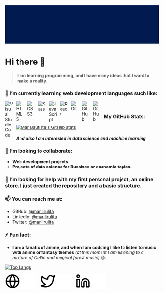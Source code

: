 ![Mar Bautista gif](marBautista.gif)

# Hi there 👋

>**I am learning programming, and I have many ideas that I want to make a reality.**
### 🌱 I’m currently learning web development languages such like:

<img align="left" alt="Visual Studio Code" width="26px" src="https://cdn.jsdelivr.net/gh/devicons/devicon/icons/vscode/vscode-original.svg" style="padding-right:10px;" />
<img align="left" alt="HTML5" width="26px" src="https://cdn.jsdelivr.net/gh/devicons/devicon/icons/html5/html5-original.svg" style="padding-right:10px;" />
<img align="left" alt="CSS3" width="26px" src="https://cdn.jsdelivr.net/gh/devicons/devicon/icons/css3/css3-original.svg" style="padding-right:10px;" />
<img align="left" alt="Sass" width="26px" src="https://cdn.jsdelivr.net/gh/devicons/devicon/icons/sass/sass-original.svg" style="padding-right:10px;" />
<img align="left" alt="JavaScript" width="26px" src="https://cdn.jsdelivr.net/gh/devicons/devicon/icons/javascript/javascript-original.svg" style="padding-right:10px;" />
<img align="left" alt="React" width="26px" src="https://cdn.jsdelivr.net/gh/devicons/devicon/icons/react/react-original.svg" style="padding-right:10px;" />
<img align="left" alt="Git" width="26px" src="https://cdn.jsdelivr.net/gh/devicons/devicon/icons/git/git-original.svg" style="padding-right:10px;" />

[<img align="left" alt="GitHub" width="26px" src="https://user-images.githubusercontent.com/3369400/139447912-e0f43f33-6d9f-45f8-be46-2df5bbc91289.png" style="padding-right:10px;" />](https://github.com/marilirulita#gh-dark-mode-only)

[<img align="left" alt="GitHub" width="26px" src="https://user-images.githubusercontent.com/3369400/139448065-39a229ba-4b06-434b-bc67-616e2ed80c8f.png" style="padding-right:10px;" />](https://codestackr.com#gh-light-mode-only)

<br />

### My GitHub Stats:

[![Mar Bautista's GitHub stats](https://github-readme-stats.vercel.app/api?username=marilirulita&show_icons=true&title_color=ff2c41&text_color=36ad1c&icon_color=ff2c41&border_color=36ad1c&bg_color=011b4f)](https://github.com/marilirulita/github-readme-stats)

#### *And also I am interested in data science and machine learning*

### 👯 I’m looking to collaborate:
  
- **Web development projects.**
- **Projects of data science for Bussines or economic topics.**

### 🤔 I’m looking for help with my first personal project, an online store. I just created the repository and a basic structure.

### 📫 You can reach me at:
- GitHub: [@marilirulita](https://github.com/marilirulita)
- LinkedIn: [@marilirulita](https://www.linkedin.com/in/marbautista/)
- Twitter: [@marilirulita](https://twitter.com/marylirulita)
### ⚡ Fun fact:  
- **I am a fanatic of anime, and when I am codding I like to listen to music with anime or fantasy themes** *(at this moment I am listening to a mixture of Celtic and magical forest music)* 😄.

[![Top Langs](https://github-readme-stats.vercel.app/api/top-langs/?username=marilirulita&layout=compact&title_color=ff2c41&text_color=36ad1c&icon_color=ff2c41&border_color=36ad1c&bg_color=011b4f)](https://github.com/marilirulita/github-readme-stats)


[![website](./img/globe-light.svg)](https://myportafolio.com#gh-light-mode-only)
[![website](./img/globe-dark.svg)](https://myportafolio.com#gh-dark-mode-only)
&nbsp;&nbsp;
[![website](./img/twitter-light.svg)](https://twitter.com/marylirulita#gh-light-mode-only)
[![website](./img/twitter-dark.svg)](https://twitter.com/marylirulita#gh-dark-mode-only)
&nbsp;&nbsp;
[![website](./img/linkedin-light.svg)](https://www.linkedin.com/in/marbautista/#gh-light-mode-only)
[![website](./img/linkedin-dark.svg)](https://www.linkedin.com/in/marbautista/#gh-dark-mode-only)


[website]: https://myportafolio.com
[twitter]: https://twitter.com/marylirulita
[linkedin]: https://www.linkedin.com/in/marbautista/
